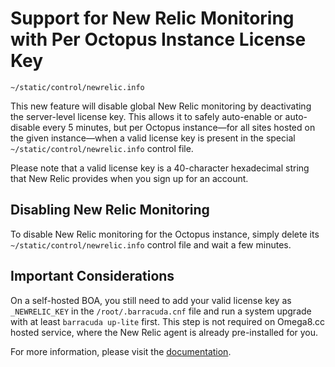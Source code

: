 # Support for New Relic Monitoring with Per Octopus Instance License Key

`~/static/control/newrelic.info`

This new feature will disable global New Relic monitoring by deactivating the server-level license key. This allows it to safely auto-enable or auto-disable every 5 minutes, but per Octopus instance—for all sites hosted on the given instance—when a valid license key is present in the special `~/static/control/newrelic.info` control file.

Please note that a valid license key is a 40-character hexadecimal string that New Relic provides when you sign up for an account.

## Disabling New Relic Monitoring

To disable New Relic monitoring for the Octopus instance, simply delete its `~/static/control/newrelic.info` control file and wait a few minutes.

## Important Considerations

On a self-hosted BOA, you still need to add your valid license key as `_NEWRELIC_KEY` in the `/root/.barracuda.cnf` file and run a system upgrade with at least `barracuda up-lite` first. This step is not required on Omega8.cc hosted service, where the New Relic agent is already pre-installed for you.

For more information, please visit the [documentation](https://github.com/omega8cc/boa/tree/5.x-dev/docs).

